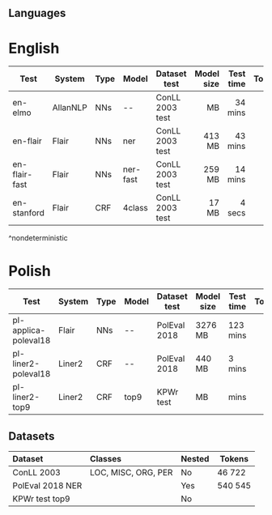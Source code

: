 Languages
---------

English
=======

| Test                 | System   | Type  | Model    | Dataset test    | Model size | Test time | Tokens/min| Mem. usage | FB1       |
|----------------------|----------|-------|----------|-----------------|-----------:|----------:|----------:|-----------:|----------:|
| en-elmo              | AllanNLP | NNs   | --       | ConLL 2003 test |     MB     | 34 mins   |    1374   | ? 6.0 GB   | ? 91.54%  |
| en-flair             | Flair    | NNs   | ner      | ConLL 2003 test | 413 MB     | 43 mins   |    1086   | ? 1.5 GB   | ^ 92.69%  |
| en-flair-fast        | Flair    | NNs   | ner-fast | ConLL 2003 test | 259 MB     | 14 mins   |    3337   |   0.8 GB   | ^ 92.31%  |
| en-stanford          | Flair    | CRF   | 4class   | ConLL 2003 test |  17 MB     |  4 secs   |  700830   |   0.5 GB   |   88.83%  |

^nondeterministic


Polish
======

| Test                 | System | Type  | Model    | Dataset test    | Model size | Test time | Tokens/min | Mem. usage | FB1       |
|----------------------|--------|-------|----------|-----------------|------------|-----------|-----------:|------------|-----------|
| pl-applica-poleval18 | Flair  | NNs   | --       | PolEval 2018    |  3276 MB   |  123 mins |      4394  | 6.8 GB     |  84.3%    |
| pl-liner2-poleval18  | Liner2 | CRF   | --       | PolEval 2018    |   440 MB   |    3 mins |    180181  | 1.0 GB     |  77.8%    |
| pl-liner2-top9       | Liner2 | CRF   | top9     | KPWr test       |       MB   |      mins |            | 1.0 GB     |           |


Datasets
-------- 
 
| Dataset          | Classes             | Nested |  Tokens |
|:-----------------|:--------------------|--------|---------|
| ConLL 2003       | LOC, MISC, ORG, PER | No     |  46 722 |
| PolEval 2018 NER |                     | Yes    | 540 545 |
| KPWr test top9   |                     | No     |         |

